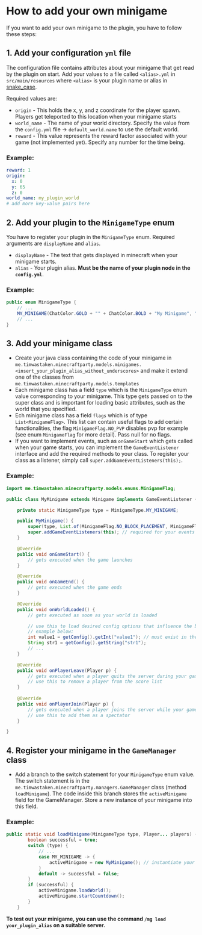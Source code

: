 # How to add your own minigame

If you want to add your own minigame to the plugin, you have to follow these steps:



## 1. Add your configuration `yml` file

   The configuration file contains attributes about your minigame that get read by the plugin on start. Add your values to a file called `<alias>.yml` in `src/main/resources` where `<alias>` is your plugin name or alias in [snake_case](https://en.wikipedia.org/wiki/Snake_case).
   
   Required values are:
   
   - `origin` - This holds the x, y, and z coordinate for the player spawn. Players get teleported to this location when your minigame starts
   - `world_name` - The name of your world directory. Specify the value from the `config.yml` file -> `default_world.name` to use the default world.
   - `reward` - This value represents the reward factor associated with your game (not implemented yet). Specify any number for the time being.

### Example:

```yml
reward: 1
origin:
  x: 0
  y: 65
  z: 0
world_name: my_plugin_world
# add more key-value pairs here
```



## 2. Add your plugin to the `MinigameType` enum

   You have to register your plugin in the `MinigameType` enum. Required arguments are `displayName` and `alias`.
   
   - `displayName` - The text that gets displayed in minecraft when your minigame starts.
   - `alias` - Your plugin alias. **Must be the name of your plugin node in the `config.yml`**.

### Example:
```java
public enum MinigameType {
    // ...
    MY_MINIGAME(ChatColor.GOLD + "" + ChatColor.BOLD + "My Minigame", "your_plugin_alias");
    // ...
}
```

## 3. Add your minigame class

   - Create your java class containing the code of your minigame in `me.timwastaken.minecraftparty.models.minigames.<insert_your_plugin_alias_without_underscores>` and make it extend one of the classes from `me.timwastaken.minecraftparty.models.templates`
   - Each minigame class has a field `type` which is the `MinigameType` enum value corresponding to your minigame. This type gets passed on to the super class and is important for loading basic attributes, such as the world that you specified.
   - Ech minigame class has a field `flags` which is of type `List<MinigameFlag>`. This list can contain useful flags to add certain functionalities, the flag `MinigameFlag.NO_PVP` disables pvp for example (see enum `MinigameFlag` for more detail). Pass null for no flags.
   - If you want to implement events, such as `onGameStart` which gets called when your game starts, you can implement the `GameEventListener` interface and add the required methods to your class. To register your class as a listener, simply call `super.addGameEventListeners(this);`.

### Example:

```java
import me.timwastaken.minecraftparty.models.enums.MinigameFlag;

public class MyMinigame extends Minigame implements GameEventListener {

    private static MinigameType type = MinigameType.MY_MINIGAME;

    public MyMinigame() {
        super(type, List.of(MinigameFlag.NO_BLOCK_PLACEMENT, MinigameFlag.NO_BLOCK_BREAKING));
        super.addGameEventListeners(this); // required for your events to work
    }

    @Override
    public void onGameStart() {
        // gets executed when the game launches
    }

    @Override
    public void onGameEnd() {
        // gets executed when the game ends
    }

    @Override
    public void onWorldLoaded() {
        // gets executed as soon as your world is loaded

        // use this to load desired config options that influence the behavior of your plugin
        // example below:
        int value1 = getConfig().getInt("value1"); // must exist in the your_plugin_alias.yml file
        String str1 = getConfig().getString("str1");
        // ...
    }

    @Override
    public void onPlayerLeave(Player p) {
        // gets executed when a player quits the server during your game
        // use this to remove a player from the score list
    }
    
    @Override
    public void onPlayerJoin(Player p) {
        // gets executed when a player joins the server while your game is running
        // use this to add them as a spectator
    }

}
```

## 4. Register your minigame in the `GameManager` class

   - Add a branch to the switch statement for your `MinigameType` enum value. The switch statement is in the `me.timwastaken.minecraftparty.managers.GameManager` class (method `loadMinigame`). The code inside this branch stores the `activeMinigame` field for the GameManager. Store a new instance of your minigame into this field.

### Example:
    
```java
public static void loadMinigame(MinigameType type, Player... players) {
        boolean successful = true;
        switch (type) {
            // ...
            case MY_MINIGAME -> {
                activeMinigame = new MyMinigame(); // instantiate your minigame here and store it in the activeMinigame field
            }
            default -> successful = false;
        }
        if (successful) {
            activeMinigame.loadWorld();
            activeMinigame.startCountdown();
        }
    }
```
**To test out your minigame, you can use the command `/mg load your_plugin_alias` on a suitable server.**

